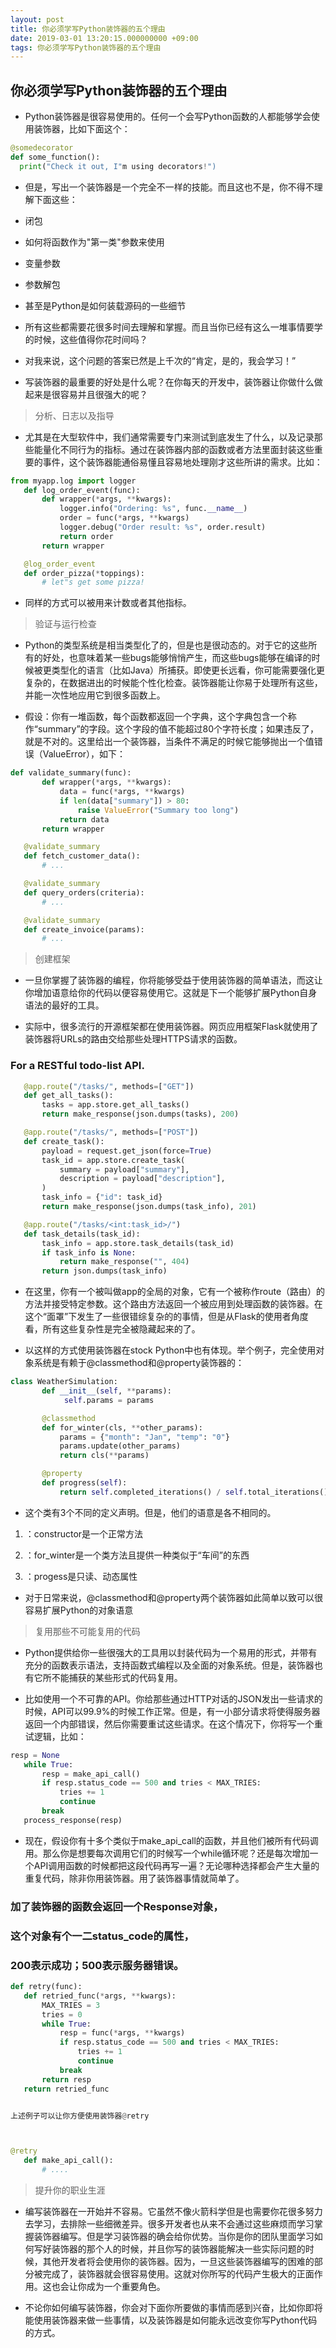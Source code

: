 ```yaml
---
layout: post
title: 你必须学写Python装饰器的五个理由
date: 2019-03-01 13:20:15.000000000 +09:00
tags: 你必须学写Python装饰器的五个理由
---
```


## 你必须学写Python装饰器的五个理由
- Python装饰器是很容易使用的。任何一个会写Python函数的人都能够学会使用装饰器，比如下面这个：


```python
@somedecorator
def some_function():
  print("Check it out, I"m using decorators!")
```


- 但是，写出一个装饰器是一个完全不一样的技能。而且这也不是，你不得不理解下面这些：



- 闭包
- 如何将函数作为"第一类"参数来使用
- 变量参数
- 参数解包
- 甚至是Python是如何装载源码的一些细节


- 所有这些都需要花很多时间去理解和掌握。而且当你已经有这么一堆事情要学的时候，这些值得你花时间吗？



- 对我来说，这个问题的答案已然是上千次的“肯定，是的，我会学习！”



- 写装饰器的最重要的好处是什么呢？在你每天的开发中，装饰器让你做什么做起来是很容易并且很强大的呢？



> 分析、日志以及指导



- 尤其是在大型软件中，我们通常需要专门来测试到底发生了什么，以及记录那些能量化不同行为的指标。通过在装饰器内部的函数或者方法里面封装这些重要的事件，这个装饰器能通俗易懂且容易地处理刚才这些所讲的需求。比如：


```python
from myapp.log import logger
   def log_order_event(func):
       def wrapper(*args, **kwargs):
           logger.info("Ordering: %s", func.__name__)
           order = func(*args, **kwargs)
           logger.debug("Order result: %s", order.result)
           return order
       return wrapper

   @log_order_event
   def order_pizza(*toppings):
       # let"s get some pizza!
```

- 同样的方式可以被用来计数或者其他指标。



> 验证与运行检查



- Python的类型系统是相当类型化了的，但是也是很动态的。对于它的这些所有的好处，也意味着某一些bugs能够悄悄产生，而这些bugs能够在编译的时候被更类型化的语言（比如Java）所捕获。即使更长远看，你可能需要强化更复杂的，在数据进出的时候能个性化检查。装饰器能让你易于处理所有这些，并能一次性地应用它到很多函数上。



- 假设：你有一堆函数，每个函数都返回一个字典，这个字典包含一个称作“summary”的字段。这个字段的值不能超过80个字符长度；如果违反了，就是不对的。这里给出一个装饰器，当条件不满足的时候它能够抛出一个值错误（ValueError），如下：


```python
def validate_summary(func):
       def wrapper(*args, **kwargs):
           data = func(*args, **kwargs)
           if len(data["summary"]) > 80:
               raise ValueError("Summary too long")
           return data
       return wrapper

   @validate_summary
   def fetch_customer_data():
       # ...

   @validate_summary
   def query_orders(criteria):
       # ...

   @validate_summary
   def create_invoice(params):
       # ...
```

> 创建框架



- 一旦你掌握了装饰器的编程，你将能够受益于使用装饰器的简单语法，而这让你增加语意给你的代码以便容易使用它。这就是下一个能够扩展Python自身语法的最好的工具。



- 实际中，很多流行的开源框架都在使用装饰器。网页应用框架Flask就使用了装饰器将URLs的路由交给那些处理HTTPS请求的函数。



### For a RESTful todo-list API.
```python
   @app.route("/tasks/", methods=["GET"])
   def get_all_tasks():
       tasks = app.store.get_all_tasks()
       return make_response(json.dumps(tasks), 200)

   @app.route("/tasks/", methods=["POST"])
   def create_task():
       payload = request.get_json(force=True)
       task_id = app.store.create_task(
           summary = payload["summary"],
           description = payload["description"],
       )
       task_info = {"id": task_id}
       return make_response(json.dumps(task_info), 201)

   @app.route("/tasks/<int:task_id>/")
   def task_details(task_id):
       task_info = app.store.task_details(task_id)
       if task_info is None:
           return make_response("", 404)
       return json.dumps(task_info)
```

- 在这里，你有一个被叫做app的全局的对象，它有一个被称作route（路由）的方法并接受特定参数。这个路由方法返回一个被应用到处理函数的装饰器。在这个“面罩”下发生了一些很错综复杂的的事情，但是从Flask的使用者角度看，所有这些复杂性是完全被隐藏起来的了。



- 以这样的方式使用装饰器在stock Python中也有体现。举个例子，完全使用对象系统是有赖于@classmethod和@property装饰器的：


```python
class WeatherSimulation:
       def __init__(self, **params):
            self.params = params

       @classmethod
       def for_winter(cls, **other_params):
           params = {"month": "Jan", "temp": "0"}
           params.update(other_params)
           return cls(**params)

       @property
       def progress(self):
           return self.completed_iterations() / self.total_iterations()
```

- 这个类有3个不同的定义声明。但是，他们的语意是各不相同的。



1. ：constructor是一个正常方法

2. ：for_winter是一个类方法且提供一种类似于“车间”的东西

3. ：progess是只读、动态属性



- 对于日常来说，@classmethod和@property两个装饰器如此简单以致可以很容易扩展Python的对象语意



> 复用那些不可能复用的代码



- Python提供给你一些很强大的工具用以封装代码为一个易用的形式，并带有充分的函数表示语法，支持函数式编程以及全面的对象系统。但是，装饰器也有它所不能捕获的某些形式的代码复用。



- 比如使用一个不可靠的API。你给那些通过HTTP对话的JSON发出一些请求的时候，API可以99.9%的时候工作正常。但是，有一小部分请求将使得服务器返回一个内部错误，然后你需要重试这些请求。在这个情况下，你将写一个重试逻辑，比如：


```python
resp = None
   while True:
       resp = make_api_call()
       if resp.status_code == 500 and tries < MAX_TRIES:
           tries += 1
           continue
       break
   process_response(resp)
```

- 现在，假设你有十多个类似于make_api_call的函数，并且他们被所有代码调用。那么你是想要每次调用它们的时候写一个while循环呢？还是每次增加一个API调用函数的时候都把这段代码再写一遍？无论哪种选择都会产生大量的重复代码，除非你用装饰器。用了装饰器事情就简单了。



### 加了装饰器的函数会返回一个Response对象，
### 这个对象有个一二status_code的属性，
### 200表示成功；500表示服务器错误。

```python
def retry(func):
   def retried_func(*args, **kwargs):
       MAX_TRIES = 3
       tries = 0
       while True:
           resp = func(*args, **kwargs)
           if resp.status_code == 500 and tries < MAX_TRIES:
               tries += 1
               continue
           break
       return resp
   return retried_func


上述例子可以让你方便使用装饰器@retry



@retry
   def make_api_call():
       # ....
```

> 提升你的职业生涯



- 编写装饰器在一开始并不容易。它虽然不像火箭科学但是也需要你花很多努力去学习，去排除一些细微差异。很多开发者也从来不会通过这些麻烦而学习掌握装饰器编写。但是学习装饰器的确会给你优势。当你是你的团队里面学习如何写好装饰器的那个人的时候，并且你写的装饰器能解决一些实际问题的时候，其他开发者将会使用你的装饰器。因为，一旦这些装饰器编写的困难的部分被完成了，装饰器就会很容易使用。这就对你所写的代码产生极大的正面作用。这也会让你成为一个重要角色。



- 不论你如何编写装饰器，你会对下面你所要做的事情而感到兴奋，比如你即将能使用装饰器来做一些事情，以及装饰器是如何能永远改变你写Python代码的方式。 